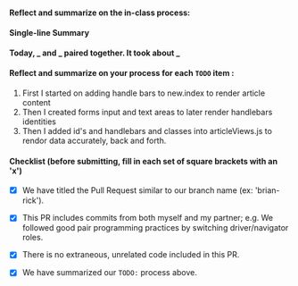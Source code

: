 #### Reflect and summarize on the in-class process:
#### Single-line Summary
**Today, _ and _ paired together. It took about _**

#### Reflect and summarize on your process for each `TODO` item :  
  1. First I started on adding handle bars to new.index to render article content
  2. Then I created forms input and text areas to later render handlebars identities
  3. Then I added id's and handlebars and classes into articleViews.js to rendor data accurately, back and forth.

#### Checklist (before submitting, fill in each set of square brackets with an 'x')
- [x] We have titled the Pull Request similar to our branch name (ex: 'brian-rick'). 
- [x] This PR includes commits from both myself and my partner; e.g. We followed good pair programming practices by switching driver/navigator roles.
- [x] There is no extraneous, unrelated code included in this PR.
- [x] We have summarized our `TODO:` process above.

